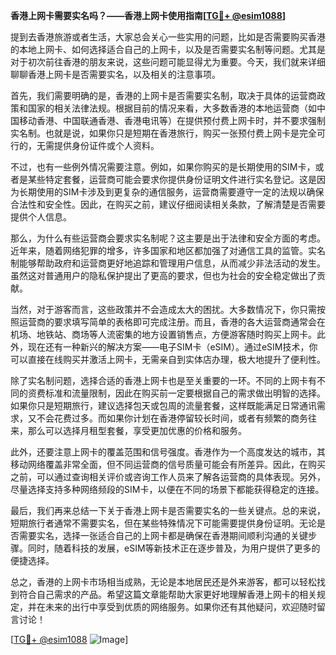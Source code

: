 **香港上网卡需要实名吗？——香港上网卡使用指南[[TG💪+ @esim1088](https://t.me/s/esim1088)]**

提到去香港旅游或者生活，大家总会关心一些实用的问题，比如是否需要购买香港的本地上网卡、如何选择适合自己的上网卡，以及是否需要实名制等问题。尤其是对于初次前往香港的朋友来说，这些问题可能显得尤为重要。今天，我们就来详细聊聊香港上网卡是否需要实名，以及相关的注意事项。

首先，我们需要明确的是，香港的上网卡是否需要实名制，取决于具体的运营商政策和国家的相关法律法规。根据目前的情况来看，大多数香港的本地运营商（如中国移动香港、中国联通香港、香港电讯等）在提供预付费上网卡时，并不要求强制实名制。也就是说，如果你只是短期在香港旅行，购买一张预付费上网卡是完全可行的，无需提供身份证件或个人资料。

不过，也有一些例外情况需要注意。例如，如果你购买的是长期使用的SIM卡，或者是某些特定套餐，运营商可能会要求你提供身份证明文件进行实名登记。这是因为长期使用的SIM卡涉及到更复杂的通信服务，运营商需要遵守一定的法规以确保合法性和安全性。因此，在购买之前，建议仔细阅读相关条款，了解清楚是否需要提供个人信息。

那么，为什么有些运营商会要求实名制呢？这主要是出于法律和安全方面的考虑。近年来，随着网络犯罪的增多，许多国家和地区都加强了对通信工具的监管。实名制能够帮助政府和运营商更好地追踪和管理用户信息，从而减少非法活动的发生。虽然这对普通用户的隐私保护提出了更高的要求，但也为社会的安全稳定做出了贡献。

当然，对于游客而言，这些政策并不会造成太大的困扰。大多数情况下，你只需按照运营商的要求填写简单的表格即可完成注册。而且，香港的各大运营商通常会在机场、地铁站、商场等人流密集的地方设置销售点，方便游客随时购买上网卡。此外，现在还有一种新兴的解决方案——电子SIM卡（eSIM）。通过eSIM技术，你可以直接在线购买并激活上网卡，无需亲自到实体店办理，极大地提升了便利性。

除了实名制问题，选择合适的香港上网卡也是至关重要的一环。不同的上网卡有不同的资费标准和流量限制，因此在购买前一定要根据自己的需求做出明智的选择。如果你只是短期旅行，建议选择包天或包周的流量套餐，这样既能满足日常通讯需求，又不会花费过多。而如果你计划在香港停留较长时间，或者有频繁的商务往来，那么可以选择月租型套餐，享受更加优惠的价格和服务。

此外，还要注意上网卡的覆盖范围和信号强度。香港作为一个高度发达的城市，其移动网络覆盖非常全面，但不同运营商的信号质量可能会有所差异。因此，在购买之前，可以通过查询相关评价或咨询工作人员来了解各运营商的具体表现。另外，尽量选择支持多种网络频段的SIM卡，以便在不同的场景下都能获得稳定的连接。

最后，我们再来总结一下关于香港上网卡是否需要实名的一些关键点。总的来说，短期旅行者通常不需要实名，但在某些特殊情况下可能需要提供身份证明。无论是否需要实名，选择一张适合自己的上网卡都是确保在香港期间顺利沟通的关键步骤。同时，随着科技的发展，eSIM等新技术正在逐步普及，为用户提供了更多的便捷选择。

总之，香港的上网卡市场相当成熟，无论是本地居民还是外来游客，都可以轻松找到符合自己需求的产品。希望这篇文章能帮助大家更好地理解香港上网卡的相关规定，并在未来的出行中享受到优质的网络服务。如果你还有其他疑问，欢迎随时留言讨论！

[[TG💪+ @esim1088](https://t.me/s/esim1088) ![Image](https://i.postimg.cc/4NQfJmqS/Snipaste-2025-05-13-00-14-12.png)]